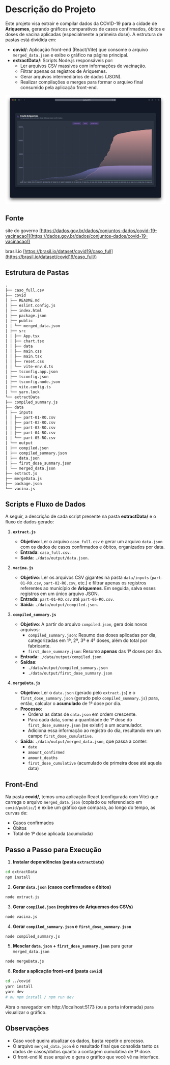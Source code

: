# Descrição do Projeto

Este projeto visa extrair e compilar dados da COVID-19 para a cidade de **Ariquemes**, gerando gráficos comparativos de casos confirmados, óbitos e doses de vacina aplicadas (especialmente a primeira dose). A estrutura de pastas está dividida em:

- **covid/**: Aplicação front-end (React/Vite) que consome o arquivo `merged_data.json` e exibe o gráfico na página principal.
- **extractData/**: Scripts Node.js responsáveis por:
  - Ler arquivos CSV massivos com informações de vacinação.
  - Filtrar apenas os registros de Ariquemes.
  - Gerar arquivos intermediários de dados (JSON).
  - Realizar compilações e merges para formar o arquivo final consumido pela aplicação front-end.

![imagem](./print_scren.png)

## Fonte

site do governo [https://dados.gov.br/dados/conjuntos-dados/covid-19-vacinacao1](https://dados.gov.br/dados/conjuntos-dados/covid-19-vacinacao1)

brasil.io [https://brasil.io/dataset/covid19/caso_full](https://brasil.io/dataset/covid19/caso_full/)

## Estrutura de Pastas

```
.
├── caso_full.csv
├── covid
│ ├── README.md
│ ├── eslint.config.js
│ ├── index.html
│ ├── package.json
│ ├── public
│ │ └── merged_data.json
│ ├── src
│ │ ├── App.tsx
│ │ ├── chart.tsx
│ │ ├── data
│ │ ├── main.css
│ │ ├── main.tsx
│ │ ├── reset.css
│ │ └── vite-env.d.ts
│ ├── tsconfig.app.json
│ ├── tsconfig.json
│ ├── tsconfig.node.json
│ ├── vite.config.ts
│ └── yarn.lock
└── extractData
├── compiled_summary.js
├── data
│ ├── inputs
│ │ ├── part-01-RO.csv
│ │ ├── part-02-RO.csv
│ │ ├── part-03-RO.csv
│ │ ├── part-04-RO.csv
│ │ └── part-05-RO.csv
│ └── output
│ ├── compiled.json
│ ├── compiled_summary.json
│ ├── data.json
│ ├── first_dose_summary.json
│ └── merged_data.json
├── extract.js
├── mergeData.js
├── package.json
└── vacina.js

```

## Scripts e Fluxo de Dados

A seguir, a descrição de cada script presente na pasta **extractData/** e o fluxo de dados gerado:

1. **`extract.js`**

   - **Objetivo**: Ler o arquivo `caso_full.csv` e gerar um arquivo `data.json` com os dados de casos confirmados e óbitos, organizados por data.
   - **Entrada**: `caso_full.csv`.
   - **Saída**: `./data/output/data.json`.

2. **`vacina.js`**

   - **Objetivo**: Ler os arquivos CSV gigantes na pasta `data/inputs` (`part-01-RO.csv`, `part-02-RO.csv`, etc.) e filtrar apenas os registros referentes ao município de **Ariquemes**. Em seguida, salva esses registros em um único arquivo JSON.
   - **Entrada**: `part-01-RO.csv` até `part-05-RO.csv`.
   - **Saída**: `./data/output/compiled.json`.

3. **`compiled_summary.js`**

   - **Objetivo**: A partir do arquivo `compiled.json`, gera dois novos arquivos:
     - `compiled_summary.json`: Resumo das doses aplicadas por dia, categorizadas em 1ª, 2ª, 3ª e 4ª doses, além do total por fabricante.
     - `first_dose_summary.json`: Resumo **apenas** das 1ª doses por dia.
   - **Entrada**: `./data/output/compiled.json`.
   - **Saídas**:
     - `./data/output/compiled_summary.json`
     - `./data/output/first_dose_summary.json`

4. **`mergeData.js`**
   - **Objetivo**: Ler o `data.json` (gerado pelo `extract.js`) e o `first_dose_summary.json` (gerado pelo `compiled_summary.js`) para, então, calcular o **acumulado** de 1ª dose por dia.
   - **Processo**:
     - Ordena as datas de `data.json` em ordem crescente.
     - Para cada data, soma a quantidade de 1ª dose do `first_dose_summary.json` (se existir) a um acumulador.
     - Adiciona essa informação ao registro do dia, resultando em um campo `first_dose_cumulative`.
   - **Saída**: `./data/output/merged_data.json`, que passa a conter:
     - `date`
     - `amount_confirmed`
     - `amount_deaths`
     - `first_dose_cumulative` (acumulado de primeira dose até aquela data)

## Front-End

Na pasta **covid/**, temos uma aplicação React (configurada com Vite) que carrega o arquivo `merged_data.json` (copiado ou referenciado em `covid/public/`) e exibe um gráfico que compara, ao longo do tempo, as curvas de:

- Casos confirmados
- Óbitos
- Total de 1ª dose aplicada (acumulada)

## Passo a Passo para Execução

1. **Instalar dependências (pasta `extractData`)**

```bash
cd extractData
npm install
```

2. **Gerar `data.json` (casos confirmados e óbitos)**

```bash
node extract.js
```

3. **Gerar `compiled.json` (registros de Ariquemes dos CSVs)**

```bash
node vacina.js
```

4. **Gerar `compiled_summary.json` e `first_dose_summary.json`**

```bash
node compiled_summary.js
```

5. **Mesclar `data.json` + `first_dose_summary.json`** para gerar `merged_data.json`

```bash
node mergeData.js
```

6. **Rodar a aplicação front-end (pasta `covid`)**

```bash
cd ../covid
yarn install
yarn dev
# ou npm install / npm run dev
```

Abra o navegador em http://localhost:5173 (ou a porta informada) para visualizar o gráfico.

## Observações

- Caso você queira atualizar os dados, basta repetir o processo.
- O arquivo `merged_data.json` é o resultado final que consolida tanto os dados de casos/óbitos quanto a contagem cumulativa de 1ª dose.
- O front-end lê esse arquivo e gera o gráfico que você vê na interface.
